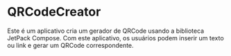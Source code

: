 # QRCodeCreator
Este é um aplicativo cria um gerador de QRCode usando a biblioteca JetPack Compose. Com este aplicativo, os usuários podem inserir um texto ou link e gerar um QRCode correspondente.
